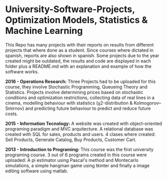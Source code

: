 # University-Software-Projects, Optimization Models, Statistics & Machine Learning

This Repo has many projects with their reports on results from different projects that where done as a student. Since courses where dictated in spanish, reports are also shown in spanish. Some projects due to the year created might be outdated, the results and code are displayed in each folder plus a README.md with an explanation and example of how the software works.

**2016 - Operations Research:**
Three Projects had to be uploaded for this course, they involve Stochastic Programming, Queueing Theory and Statistics. Projects involve determining prices based on stochastic conditions and optimization restrictions, collecting data of real lines in a cinema, modelling behaviour with statistics (χ2-distribution & Kolmogorov–Smirnov) and predicting future behaviour to predict and reduce future costs.

**2015 - Information Tecnology:**
A website was created with object-oriented programing paradigm and MVC arquitecture. A relational database was created with SQL for sales, products and users. 4 clases where created: Sell Products, Generate Catalog, Buy Products, Customer Cart.

**2013 - Introduction to Programing:**
This course was the first university programing course. 3 out of 6 programs created in this course were uploaded: A pi estimator using Pascal's method and Montecarlo simulations, a simple hangman game using tkinter and finally a image editing software using matlab.
